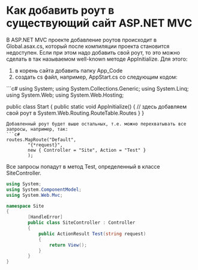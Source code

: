 # Как добавить роут в существующий сайт ASP.NET MVC
В ASP.NET MVC проекте добавление роутов происходит в Global.asax.cs, который после компиляции проекта становится недоступен. Если при этом надо добавить свой роут, то это можно сделать в так называемом well-known методе AppInitialize. 
Для этого: 
<ol>
  <li>в корень сайта добавить папку App_Code</li>
  <li>создать cs файл, например, AppStart.cs со следующим кодом:</li>
</ol>
```c#
using System;
using System.Collections.Generic;
using System.Linq;
using System.Web;
using System.Web.Hosting;

public class Start
{
    	public static void AppInitialize()
    	{
        	// здесь добавляем свой роут в System.Web.Routing.RouteTable.Routes
    	}
}
```
Добавленный роут будет выше остальных, т.е. можно перехватывать все запросы, например, так:
```c#
routes.MapRoute("Default",
    	"{*request}",
    	new { Controller = "Site", Action = "Test" }
    	);
```
Все запросы попадут в метод Test, определенный в классе SiteController.
```c#
using System;
using System.ComponentModel;
using System.Web.Mvc;

namespace Site
{
    	[HandleError]
    	public class SiteController : Controller
    	{
        	public ActionResult Test(string request)
        	{
             	return View();
        	}
    	}
}
```
